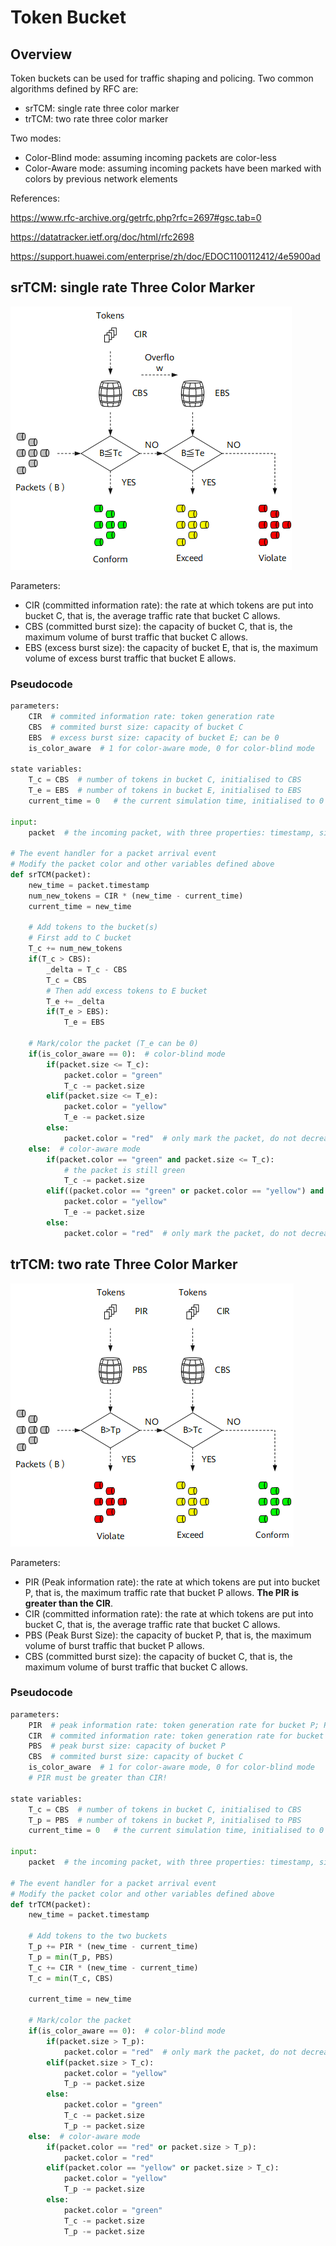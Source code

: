 # Token Bucket

## Overview

Token buckets can be used for traffic shaping and policing.
Two common algorithms defined by RFC are: 
* srTCM: single rate three color marker
* trTCM: two rate three color marker

Two modes:
* Color-Blind mode: assuming incoming packets are color-less
* Color-Aware mode: assuming incoming packets have been marked with colors by previous network elements

References:

https://www.rfc-archive.org/getrfc.php?rfc=2697#gsc.tab=0

https://datatracker.ietf.org/doc/html/rfc2698

https://support.huawei.com/enterprise/zh/doc/EDOC1100112412/4e5900ad

## srTCM: single rate Three Color Marker

![srTCM.png](./images/srTCM.png)

Parameters: 
* CIR (committed information rate): the rate at which tokens are put into bucket C, that is, the average traffic rate that bucket C allows.
* CBS (committed burst size): the capacity of bucket C, that is, the maximum volume of burst traffic that bucket C allows.
* EBS (excess burst size): the capacity of bucket E, that is, the maximum volume of excess burst traffic that bucket E allows.

### Pseudocode

```python
parameters:
	CIR  # commited information rate: token generation rate
	CBS  # commited burst size: capacity of bucket C
	EBS  # excess burst size: capacity of bucket E; can be 0
	is_color_aware  # 1 for color-aware mode, 0 for color-blind mode

state variables:
	T_c = CBS  # number of tokens in bucket C, initialised to CBS
	T_e = EBS  # number of tokens in bucket E, initialised to EBS
	current_time = 0   # the current simulation time, initialised to 0

input: 
	packet  # the incoming packet, with three properties: timestamp, size, color

# The event handler for a packet arrival event
# Modify the packet color and other variables defined above
def srTCM(packet):
	new_time = packet.timestamp
	num_new_tokens = CIR * (new_time - current_time)
	current_time = new_time
	
	# Add tokens to the bucket(s)
	# First add to C bucket
	T_c += num_new_tokens
	if(T_c > CBS):
		_delta = T_c - CBS
		T_c = CBS
		# Then add excess tokens to E bucket
		T_e += _delta
		if(T_e > EBS):
			T_e = EBS

	# Mark/color the packet (T_e can be 0)
	if(is_color_aware == 0):  # color-blind mode
		if(packet.size <= T_c):
			packet.color = "green"
			T_c -= packet.size
		elif(packet.size <= T_e):
			packet.color = "yellow"
			T_e -= packet.size
		else: 
			packet.color = "red"  # only mark the packet, do not decrease tokens
	else:  # color-aware mode
		if(packet.color == "green" and packet.size <= T_c):
			# the packet is still green
			T_c -= packet.size
		elif((packet.color == "green" or packet.color == "yellow") and packet.size <= T_e):
			packet.color = "yellow"
			T_e -= packet.size
		else:
			packet.color = "red"  # only mark the packet, do not decrease tokens

```

## trTCM: two rate Three Color Marker
![trTCM.png](./images/trTCM.png)

Parameters: 

* PIR (Peak information rate): the rate at which tokens are put into bucket P, that is, the maximum traffic rate that bucket P allows. **The PIR is greater than the CIR**.
* CIR (committed information rate): the rate at which tokens are put into bucket C, that is, the average traffic rate that bucket C allows.
* PBS (Peak Burst Size): the capacity of bucket P, that is, the maximum volume of burst traffic that bucket P allows.
* CBS (committed burst size): the capacity of bucket C, that is, the maximum volume of burst traffic that bucket C allows.

### Pseudocode

```python
parameters:
	PIR  # peak information rate: token generation rate for bucket P; PIR > CIR
	CIR  # commited information rate: token generation rate for bucket C; PIR > CIR
	PBS  # peak burst size: capacity of bucket P
	CBS  # commited burst size: capacity of bucket C
	is_color_aware  # 1 for color-aware mode, 0 for color-blind mode
	# PIR must be greater than CIR!

state variables:
	T_c = CBS  # number of tokens in bucket C, initialised to CBS
	T_p = PBS  # number of tokens in bucket P, initialised to PBS
	current_time = 0   # the current simulation time, initialised to 0

input: 
	packet  # the incoming packet, with three properties: timestamp, size, color

# The event handler for a packet arrival event
# Modify the packet color and other variables defined above
def trTCM(packet):
	new_time = packet.timestamp

	# Add tokens to the two buckets
	T_p += PIR * (new_time - current_time)
	T_p = min(T_p, PBS)
	T_c += CIR * (new_time - current_time)
	T_c = min(T_c, CBS)

	current_time = new_time 

	# Mark/color the packet
	if(is_color_aware == 0):  # color-blind mode
		if(packet.size > T_p):
			packet.color = "red"  # only mark the packet, do not decrease tokens
		elif(packet.size > T_c):
			packet.color = "yellow"
			T_p -= packet.size
		else:
			packet.color = "green"
			T_c -= packet.size
			T_p -= packet.size
	else:  # color-aware mode
		if(packet.color == "red" or packet.size > T_p):
			packet.color = "red"
		elif(packet.color == "yellow" or packet.size > T_c):
			packet.color = "yellow"
			T_p -= packet.size
		else:
			packet.color = "green"
			T_c -= packet.size
			T_p -= packet.size

```
